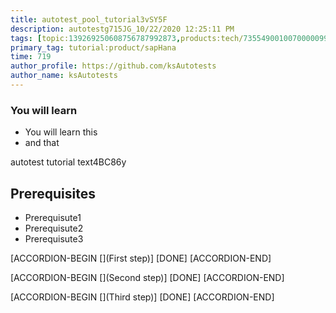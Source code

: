```yaml
---
title: autotest_pool_tutorial3vSY5F
description: autotestg715JG_10/22/2020 12:25:11 PM
tags: [topic:139269250608756787992873,products:tech/73554900100700000996,tutorial:experience/advanced]
primary_tag: tutorial:product/sapHana
time: 719
author_profile: https://github.com/ksAutotests
author_name: ksAutotests
---
```

### You will learn
- You will learn this
- and that

autotest tutorial text4BC86y

## Prerequisites
- Prerequisute1
- Prerequisute2
- Prerequisute3

[ACCORDION-BEGIN [](First step)]
[DONE]
[ACCORDION-END]

[ACCORDION-BEGIN [](Second step)]
[DONE]
[ACCORDION-END]

[ACCORDION-BEGIN [](Third step)]
[DONE]
[ACCORDION-END]

